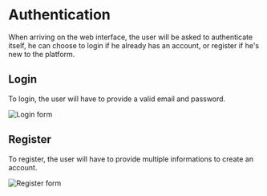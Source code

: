 # Authentication

When arriving on the web interface, the user will be asked to authenticate itself, he can choose to login if he already has an account, or register if he's new to the platform.

## Login

To login, the user will have to provide a valid email and password.

<img :src="$withBase('/auth/login.png')" alt="Login form">


## Register

To register, the user will have to provide multiple informations to create an account.

<img :src="$withBase('/auth/register.png')" alt="Register form">